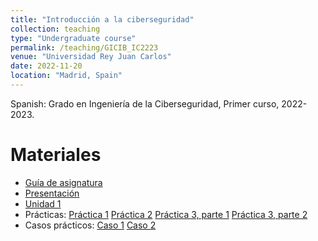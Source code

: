 ```yaml
---
title: "Introducción a la ciberseguridad"
collection: teaching
type: "Undergraduate course"
permalink: /teaching/GICIB_IC2223
venue: "Universidad Rey Juan Carlos"
date: 2022-11-20
location: "Madrid, Spain"
---
```


Spanish: Grado en Ingeniería de la Ciberseguridad, Primer curso, 2022-2023.

Materiales
======

- [Guía de asignatura](https://github.com/mbelpar/mbelpar.github.io/files/IC/guia.pdf)
- [Presentación](www.mbelpar.github.io/files/IC/presentacion.pdf)
- [Unidad 1](https://github.com/mbelpar/mbelpar.github.io/files/IC/unidad1.pdf)
- Prácticas: [Práctica 1](https://github.com/mbelpar/mbelpar.github.io/files/IC/Practica1.zip) [Práctica 2](https://github.com/mbelpar/mbelpar.github.io/files/IC/Practica2.zip) [Práctica 3, parte 1](https://github.com/mbelpar/mbelpar.github.io/files/IC/Practica3.1.zip) [Práctica 3, parte 2](https://github.com/mbelpar/mbelpar.github.io/files/IC/Practica3.2.zip)
- Casos prácticos: [Caso 1](https://github.com/mbelpar/mbelpar.github.io/files/IC/caso1.pdf) [Caso 2](https://github.com/mbelpar/mbelpar.github.io/files/IC/caso2.pdf)
